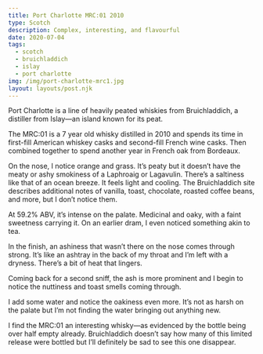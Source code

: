 ```yaml
---
title: Port Charlotte MRC:01 2010
type: Scotch
description: Complex, interesting, and flavourful
date: 2020-07-04
tags:
  - scotch
  - bruichladdich
  - islay
  - port charlotte
img: /img/port-charlotte-mrc1.jpg
layout: layouts/post.njk
---
```


Port Charlotte is a line of heavily peated whiskies from Bruichladdich, a distiller from Islay—an island known for its peat.

The MRC:01 is a 7 year old whisky distilled in 2010 and spends its time in first-fill American whiskey casks and second-fill French wine casks. Then combined together to spend another year in French oak from Bordeaux. 

On the nose, I notice orange and grass. It’s peaty but it doesn’t have the meaty or ashy smokiness of a Laphroaig or Lagavulin. There’s a saltiness like that of an ocean breeze. It feels light and cooling. The Bruichladdich site describes additional notes of vanilla, toast, chocolate, roasted coffee beans, and more, but I don&rsquo;t notice them.

At 59.2% ABV, it’s intense on the palate. Medicinal and oaky, with a faint sweetness carrying it. On an earlier dram, I even noticed something akin to tea. 

In the finish, an ashiness that wasn’t there on the nose comes through strong. It’s like an ashtray in the back of my throat and I’m left with a dryness. There’s a bit of heat that lingers.

Coming back for a second sniff, the ash is more prominent and I begin to notice the nuttiness and toast smells coming through.

I add some water and notice the oakiness even more. It’s not as harsh on the palate but I’m not finding the water bringing out anything new. 

I find the MRC:01 an interesting whisky—as evidenced by the bottle being over half empty already. Bruichladdich doesn’t say how many of this limited release were bottled but I’ll definitely be sad to see this one disappear. 
